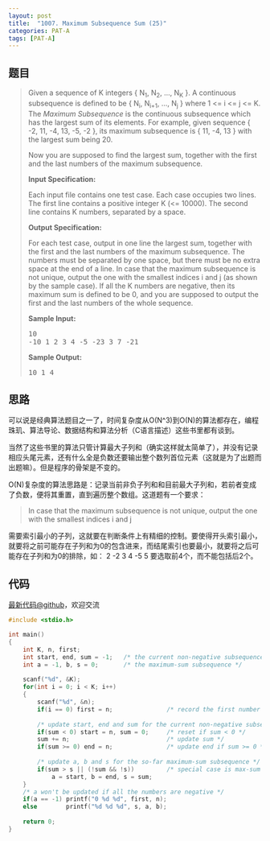 ```yaml
---
layout: post
title:  "1007. Maximum Subsequence Sum (25)"
categories: PAT-A
tags: [PAT-A]
---
```


## 题目

> <div id="problemContent">
> <p>Given a sequence of K integers { N<sub>1</sub>, N<sub>2</sub>, ..., N<sub>K</sub> }.  A continuous subsequence is defined to be { N<sub>i</sub>, N<sub>i+1</sub>, ..., N<sub>j</sub> } where 1 &lt;= i &lt;= j &lt;= K.  The <i>Maximum Subsequence</i> is the continuous subsequence which has the largest sum of its elements.  For example, given sequence { -2, 11, -4, 13, -5, -2 }, its maximum subsequence is { 11, -4, 13 } with the largest sum being 20.</p>
> <p>Now you are supposed to find the largest sum, together with the first and the last numbers of the maximum subsequence.
> </p>
> <p><b>
> Input Specification:
> </b></p>
> <p>Each input file contains one test case. Each case occupies two lines.  The first line contains a positive integer K (&lt;= 10000).  The second line contains K numbers, separated by a space.
> </p>
> <p><b>
> Output Specification:
> </b></p>
> <p>For each test case, output in one line the largest sum, together with the first and the last numbers of the maximum subsequence. The numbers must be separated by one space, but there must be no extra space at the end of a line.  In case that the maximum subsequence is not unique, output the one with the smallest indices i and j (as shown by the sample case).  If all the K numbers are negative, then its maximum sum is defined to be 0, and you are supposed to output the first and the last numbers of the whole sequence.
> </p>
> <b>Sample Input:</b><pre>
> 10
> -10 1 2 3 4 -5 -23 3 7 -21
> </pre>
> <b>Sample Output:</b><pre>
> 10 1 4
> </pre>
> </div>

## 思路

可以说是经典算法题目之一了，时间复杂度从O(N^3)到O(N)的算法都存在，编程珠玑、算法导论、数据结构和算法分析（C语言描述）这些书里都有谈到。

当然了这些书里的算法只管计算最大子列和（确实这样就太简单了），并没有记录相应头尾元素，还有什么全是负数还要输出整个数列首位元素（这就是为了出题而出题嘛）。但是程序的骨架是不变的。

O(N)复杂度的算法思路是：记录当前非负子列和和目前最大子列和，若前者变成了负数，便将其重置，直到遍历整个数组。这道题有一个要求：
> In case that the maximum subsequence is not unique, output the one with the smallest indices i and j 

需要索引最小的子列，这就要在判断条件上有精细的控制。要使得开头索引最小，就要将之前可能存在子列和为0的包含进来，而结尾索引也要最小，就要将之后可能存在子列和为0的排除，如：
2 -2 3 4 -5 5
要选取前4个，而不能包括后2个。

## 代码

[最新代码@github](https://github.com/OliverLew/PAT/blob/master/PATAdvanced/1007.c)，欢迎交流
```c
#include <stdio.h>

int main()
{
    int K, n, first;
    int start, end, sum = -1;   /* the current non-negative subsequence */
    int a = -1, b, s = 0;       /* the maximum-sum subsequence */
    
    scanf("%d", &K);
    for(int i = 0; i < K; i++)
    {
        scanf("%d", &n);
        if(i == 0) first = n;               /* record the first number */
        
        /* update start, end and sum for the current non-negative subsequence */
        if(sum < 0) start = n, sum = 0;     /* reset if sum < 0 */
        sum += n;                           /* update sum */
        if(sum >= 0) end = n;               /* update end if sum >= 0 */
        
        /* update a, b and s for the so-far maximum-sum subsequence */
        if(sum > s || (!sum && !s))         /* special case is max-sum is 0 */
            a = start, b = end, s = sum;
    }
    /* a won't be updated if all the numbers are negative */
    if(a == -1) printf("0 %d %d", first, n);    
    else        printf("%d %d %d", s, a, b);
    
    return 0;
}

```